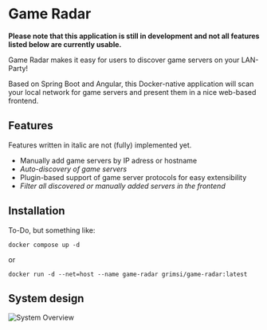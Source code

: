 # Game Radar

**Please note that this application is still in development and not all features listed below are currently usable.**

Game Radar makes it easy for users to discover game servers on your LAN-Party!

Based on Spring Boot and Angular, this Docker-native application will scan your local network for game servers and present them in a nice web-based frontend.

## Features

Features written in italic are not (fully) implemented yet.

- Manually add game servers by IP adress or hostname
- _Auto-discovery of game servers_
- Plugin-based support of game server protocols for easy extensibility
- _Filter all discovered or manually added servers in the frontend_

## Installation

To-Do, but something like:

```
docker compose up -d
```

or

```
docker run -d --net=host --name game-radar grimsi/game-radar:latest
```

## System design

![System Overview](http://www.plantuml.com/plantuml/proxy?cache=no&src=https://raw.githubusercontent.com/grimsi/game-radar/main/docs/overview.iuml)